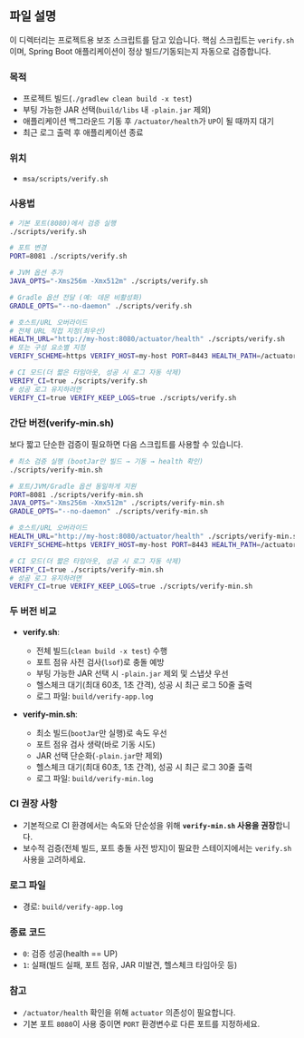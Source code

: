 ## 파일 설명

이 디렉터리는 프로젝트용 보조 스크립트를 담고 있습니다. 핵심 스크립트는 `verify.sh`이며, Spring Boot 애플리케이션이 정상 빌드/기동되는지 자동으로 검증합니다.

### 목적
- 프로젝트 빌드(`./gradlew clean build -x test`)
- 부팅 가능한 JAR 선택(`build/libs` 내 `-plain.jar` 제외)
- 애플리케이션 백그라운드 기동 후 `/actuator/health`가 `UP`이 될 때까지 대기
- 최근 로그 출력 후 애플리케이션 종료

### 위치
- `msa/scripts/verify.sh`

### 사용법
```bash
# 기본 포트(8080)에서 검증 실행
./scripts/verify.sh

# 포트 변경
PORT=8081 ./scripts/verify.sh

# JVM 옵션 추가
JAVA_OPTS="-Xms256m -Xmx512m" ./scripts/verify.sh

# Gradle 옵션 전달 (예: 데몬 비활성화)
GRADLE_OPTS="--no-daemon" ./scripts/verify.sh

# 호스트/URL 오버라이드
# 전체 URL 직접 지정(최우선)
HEALTH_URL="http://my-host:8080/actuator/health" ./scripts/verify.sh
# 또는 구성 요소별 지정
VERIFY_SCHEME=https VERIFY_HOST=my-host PORT=8443 HEALTH_PATH=/actuator/health ./scripts/verify.sh

# CI 모드(더 짧은 타임아웃, 성공 시 로그 자동 삭제)
VERIFY_CI=true ./scripts/verify.sh
# 성공 로그 유지하려면
VERIFY_CI=true VERIFY_KEEP_LOGS=true ./scripts/verify.sh
```

### 간단 버전(verify-min.sh)
보다 짧고 단순한 검증이 필요하면 다음 스크립트를 사용할 수 있습니다.

```bash
# 최소 검증 실행 (bootJar만 빌드 → 기동 → health 확인)
./scripts/verify-min.sh

# 포트/JVM/Gradle 옵션 동일하게 지원
PORT=8081 ./scripts/verify-min.sh
JAVA_OPTS="-Xms256m -Xmx512m" ./scripts/verify-min.sh
GRADLE_OPTS="--no-daemon" ./scripts/verify-min.sh

# 호스트/URL 오버라이드
HEALTH_URL="http://my-host:8080/actuator/health" ./scripts/verify-min.sh
VERIFY_SCHEME=https VERIFY_HOST=my-host PORT=8443 HEALTH_PATH=/actuator/health ./scripts/verify-min.sh

# CI 모드(더 짧은 타임아웃, 성공 시 로그 자동 삭제)
VERIFY_CI=true ./scripts/verify-min.sh
# 성공 로그 유지하려면
VERIFY_CI=true VERIFY_KEEP_LOGS=true ./scripts/verify-min.sh
```

### 두 버전 비교
- **verify.sh**: 
  - 전체 빌드(`clean build -x test`) 수행
  - 포트 점유 사전 검사(`lsof`)로 충돌 예방
  - 부팅 가능한 JAR 선택 시 `-plain.jar` 제외 및 스냅샷 우선
  - 헬스체크 대기(최대 60초, 1초 간격), 성공 시 최근 로그 50줄 출력
  - 로그 파일: `build/verify-app.log`

- **verify-min.sh**:
  - 최소 빌드(`bootJar`만 실행)로 속도 우선
  - 포트 점유 검사 생략(바로 기동 시도)
  - JAR 선택 단순화(`-plain.jar`만 제외)
  - 헬스체크 대기(최대 60초, 1초 간격), 성공 시 최근 로그 30줄 출력
  - 로그 파일: `build/verify-min.log`

### CI 권장 사항
- 기본적으로 CI 환경에서는 속도와 단순성을 위해 **`verify-min.sh` 사용을 권장**합니다.
- 보수적 검증(전체 빌드, 포트 충돌 사전 방지)이 필요한 스테이지에서는 `verify.sh` 사용을 고려하세요.

### 로그 파일
- 경로: `build/verify-app.log`

### 종료 코드
- `0`: 검증 성공(health == UP)
- `1`: 실패(빌드 실패, 포트 점유, JAR 미발견, 헬스체크 타임아웃 등)

### 참고
- `/actuator/health` 확인을 위해 `actuator` 의존성이 필요합니다.
- 기본 포트 `8080`이 사용 중이면 `PORT` 환경변수로 다른 포트를 지정하세요.
